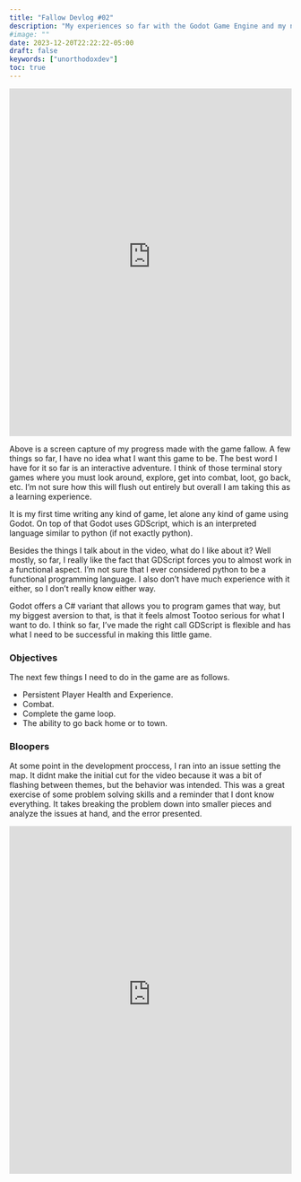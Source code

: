 ```yaml
---
title: "Fallow Devlog #02"
description: "My experiences so far with the Godot Game Engine and my new little game."
#image: ""
date: 2023-12-20T22:22:22-05:00
draft: false
keywords: ["unorthodoxdev"]
toc: true
---
```


<iframe width="100%" height="620" src="https://www.youtube-nocookie.com/embed/SZrikhGiqQ4?si=XrCB43I7W6U3qhyi" title="YouTube video player" frameborder="0" allow="accelerometer; autoplay; clipboard-write; encrypted-media; gyroscope; picture-in-picture; web-share" allowfullscreen></iframe>

Above is a screen capture of my progress made with the game fallow. A few things so far, I have no idea what I want this game to be. The best word I have for it so far is an interactive adventure. I think of those terminal story games where you must look around, explore, get into combat, loot, go back, etc. I’m not sure how this will flush out entirely but overall I am taking this as a learning experience.

It is my first time writing any kind of game, let alone any kind of game using Godot. On top of that Godot uses GDScript, which is an interpreted language similar to python (if not exactly python).

Besides the things I talk about in the video, what do I like about it? Well mostly, so far, I really like the fact that GDScript forces you to almost work in a functional aspect. I’m not sure that I ever considered python to be a functional programming language. I also don’t have much experience with it either, so I don’t really know either way.

Godot offers a C# variant that allows you to program games that way, but my biggest aversion to that, is that it feels almost Tootoo serious for what I want to do. I think so far, I’ve made the right call GDScript is flexible and has what I need to be successful in making this little game.

### Objectives

The next few things I need to do in the game are as follows.

-	Persistent Player Health and Experience.
-	Combat.
-	Complete the game loop.
-	The ability to go back home or to town.

### Bloopers

At some point in the development proccess, I ran into an issue setting the map. It didnt make the initial cut for the video because it was a bit of flashing between themes, but the behavior was intended. This was a great exercise of some problem solving skills and a reminder that I dont know everything. It takes breaking the problem down into smaller pieces and analyze the issues at hand, and the error presented. 

<iframe width="100%" height="620" src="https://www.youtube-nocookie.com/embed/Qk2QgM7Ob90?si=G4ZOUWJY1wiv8QJa" title="YouTube video player" frameborder="0" allow="accelerometer; autoplay; clipboard-write; encrypted-media; gyroscope; picture-in-picture; web-share" allowfullscreen></iframe>
